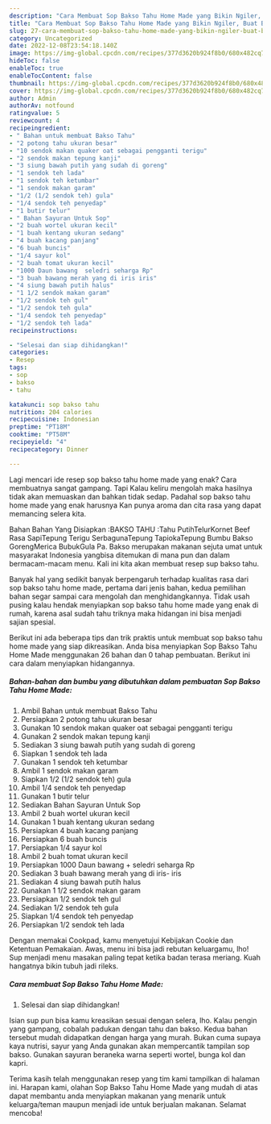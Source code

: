 ```yaml
---
description: "Cara Membuat Sop Bakso Tahu Home Made yang Bikin Ngiler, Buat Buka Puasa}"
title: "Cara Membuat Sop Bakso Tahu Home Made yang Bikin Ngiler, Buat Buka Puasa}"
slug: 27-cara-membuat-sop-bakso-tahu-home-made-yang-bikin-ngiler-buat-buka-puasa
category: Uncategorized
date: 2022-12-08T23:54:18.140Z
image: https://img-global.cpcdn.com/recipes/377d3620b924f8b0/680x482cq70/sop-bakso-tahu-home-made-foto-resep-utama.jpg
hideToc: false
enableToc: true
enableTocContent: false
thumbnail: https://img-global.cpcdn.com/recipes/377d3620b924f8b0/680x482cq70/sop-bakso-tahu-home-made-foto-resep-utama.jpg
cover: https://img-global.cpcdn.com/recipes/377d3620b924f8b0/680x482cq70/sop-bakso-tahu-home-made-foto-resep-utama.jpg
author: Admin
authorAv: notfound
ratingvalue: 5
reviewcount: 4
recipeingredient:
- " Bahan untuk membuat Bakso Tahu"
- "2 potong tahu ukuran besar"
- "10 sendok makan quaker oat sebagai pengganti terigu"
- "2 sendok makan tepung kanji"
- "3 siung bawah putih yang sudah di goreng"
- "1 sendok teh lada"
- "1 sendok teh ketumbar"
- "1 sendok makan garam"
- "1/2 (1/2 sendok teh) gula"
- "1/4 sendok teh penyedap"
- "1 butir telur"
- " Bahan Sayuran Untuk Sop"
- "2 buah wortel ukuran kecil"
- "1 buah kentang ukuran sedang"
- "4 buah kacang panjang"
- "6 buah buncis"
- "1/4 sayur kol"
- "2 buah tomat ukuran kecil"
- "1000 Daun bawang  seledri seharga Rp"
- "3 buah bawang merah yang di iris iris"
- "4 siung bawah putih halus"
- "1 1/2 sendok makan garam"
- "1/2 sendok teh gul"
- "1/2 sendok teh gula"
- "1/4 sendok teh penyedap"
- "1/2 sendok teh lada"
recipeinstructions:

- "Selesai dan siap dihidangkan!"
categories:
- Resep
tags:
- sop
- bakso
- tahu

katakunci: sop bakso tahu 
nutrition: 204 calories
recipecuisine: Indonesian
preptime: "PT18M"
cooktime: "PT58M"
recipeyield: "4"
recipecategory: Dinner

---
```



Lagi mencari ide resep sop bakso tahu home made yang enak? Cara membuatnya sangat gampang. Tapi Kalau keliru mengolah maka hasilnya tidak akan memuaskan dan bahkan tidak sedap. Padahal sop bakso tahu home made yang enak harusnya Kan punya aroma dan cita rasa yang dapat memancing selera kita.


Bahan Bahan Yang Disiapkan :BAKSO TAHU :Tahu PutihTelurKornet Beef Rasa SapiTepung Terigu SerbagunaTepung TapiokaTepung Bumbu Bakso GorengMerica BubukGula Pa. Bakso merupakan makanan sejuta umat untuk masyarakat Indonesia yangbisa ditemukan di mana pun dan dalam bermacam-macam menu. Kali ini kita akan membuat resep sup bakso tahu.

Banyak hal yang sedikit banyak berpengaruh terhadap kualitas rasa dari sop bakso tahu home made, pertama dari jenis bahan, kedua pemilihan bahan segar sampai cara mengolah dan menghidangkannya. Tidak usah pusing kalau hendak menyiapkan sop bakso tahu home made yang enak di rumah, karena asal sudah tahu triknya maka hidangan ini bisa menjadi sajian spesial.


Berikut ini ada beberapa tips dan trik praktis untuk membuat sop bakso tahu home made yang siap dikreasikan. Anda bisa menyiapkan Sop Bakso Tahu Home Made menggunakan 26 bahan dan 0 tahap pembuatan. Berikut ini cara dalam menyiapkan hidangannya.

<!--inarticleads1-->

##### Bahan-bahan dan bumbu yang dibutuhkan dalam pembuatan Sop Bakso Tahu Home Made:

1. Ambil  Bahan untuk membuat Bakso Tahu
1. Persiapkan 2 potong tahu ukuran besar
1. Gunakan 10 sendok makan quaker oat sebagai pengganti terigu
1. Gunakan 2 sendok makan tepung kanji
1. Sediakan 3 siung bawah putih yang sudah di goreng
1. Siapkan 1 sendok teh lada
1. Gunakan 1 sendok teh ketumbar
1. Ambil 1 sendok makan garam
1. Siapkan 1/2 (1/2 sendok teh) gula
1. Ambil 1/4 sendok teh penyedap
1. Gunakan 1 butir telur
1. Sediakan  Bahan Sayuran Untuk Sop
1. Ambil 2 buah wortel ukuran kecil
1. Gunakan 1 buah kentang ukuran sedang
1. Persiapkan 4 buah kacang panjang
1. Persiapkan 6 buah buncis
1. Persiapkan 1/4 sayur kol
1. Ambil 2 buah tomat ukuran kecil
1. Persiapkan 1000 Daun bawang + seledri seharga Rp
1. Sediakan 3 buah bawang merah yang di iris- iris
1. Sediakan 4 siung bawah putih halus
1. Gunakan 1 1/2 sendok makan garam
1. Persiapkan 1/2 sendok teh gul
1. Sediakan 1/2 sendok teh gula
1. Siapkan 1/4 sendok teh penyedap
1. Persiapkan 1/2 sendok teh lada


Dengan memakai Cookpad, kamu menyetujui Kebijakan Cookie dan Ketentuan Pemakaian. Awas, menu ini bisa jadi rebutan keluargamu, lho! Sup menjadi menu masakan paling tepat ketika badan terasa meriang. Kuah hangatnya bikin tubuh jadi rileks. 

<!--inarticleads2-->

##### Cara membuat Sop Bakso Tahu Home Made:


1. Selesai dan siap dihidangkan!

Isian sup pun bisa kamu kreasikan sesuai dengan selera, lho. Kalau pengin yang gampang, cobalah padukan dengan tahu dan bakso. Kedua bahan tersebut mudah didapatkan dengan harga yang murah. Bukan cuma supaya kaya nutrisi, sayur yang Anda gunakan akan mempercantik tampilan sop bakso. Gunakan sayuran beraneka warna seperti wortel, bunga kol dan kapri. 

Terima kasih telah menggunakan resep yang tim kami tampilkan di halaman ini. Harapan kami, olahan Sop Bakso Tahu Home Made yang mudah di atas dapat membantu anda menyiapkan makanan yang menarik untuk keluarga/teman maupun menjadi ide untuk berjualan makanan. Selamat mencoba!
